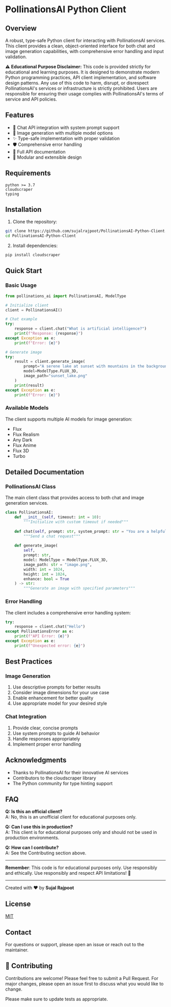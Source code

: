 # PollinationsAI Python Client

## Overview
A robust, type-safe Python client for interacting with PollinationsAI services. This client provides a clean, object-oriented interface for both chat and image generation capabilities, with comprehensive error handling and input validation.

⚠️ **Educational Purpose Disclaimer:**
This code is provided strictly for educational and learning purposes. It is designed to demonstrate modern Python programming practices, API client implementation, and software design patterns. Any use of this code to harm, disrupt, or disrespect PollinationsAI's services or infrastructure is strictly prohibited. Users are responsible for ensuring their usage complies with PollinationsAI's terms of service and API policies.

## Features
- 🤖 Chat API integration with system prompt support
- 🎨 Image generation with multiple model options
- ✨ Type-safe implementation with proper validation
- 🛡️ Comprehensive error handling
- 📝 Full API documentation
- 🧩 Modular and extensible design

## Requirements
```
python >= 3.7
cloudscraper
typing
```

## Installation
1. Clone the repository:
```bash
git clone https://github.com/sujalrajpoot/PollinationsAI-Python-Client.git
cd PollinationsAI-Python-Client
```

2. Install dependencies:
```bash
pip install cloudscraper
```

## Quick Start

### Basic Usage
```python
from pollinations_ai import PollinationsAI, ModelType

# Initialize client
client = PollinationsAI()

# Chat example
try:
    response = client.chat("What is artificial intelligence?")
    print(f"Response: {response}")
except Exception as e:
    print(f"Error: {e}")

# Generate image
try:
    result = client.generate_image(
        prompt="A serene lake at sunset with mountains in the background",
        model=ModelType.FLUX_3D,
        image_path="sunset_lake.png"
    )
    print(result)
except Exception as e:
    print(f"Error: {e}")
```

### Available Models
The client supports multiple AI models for image generation:
- Flux
- Flux Realism
- Any Dark
- Flux Anime
- Flux 3D
- Turbo

## Detailed Documentation

### PollinationsAI Class
The main client class that provides access to both chat and image generation services.

```python
class PollinationsAI:
    def __init__(self, timeout: int = 10):
        """Initialize with custom timeout if needed"""
        
    def chat(self, prompt: str, system_prompt: str = "You are a helpful assistant.") -> str:
        """Send a chat request"""
        
    def generate_image(
        self,
        prompt: str,
        model: ModelType = ModelType.FLUX_3D,
        image_path: str = "image.png",
        width: int = 1024,
        height: int = 1024,
        enhance: bool = True
    ) -> str:
        """Generate an image with specified parameters"""
```

### Error Handling
The client includes a comprehensive error handling system:
```python
try:
    response = client.chat("Hello")
except PollinationsError as e:
    print(f"API Error: {e}")
except Exception as e:
    print(f"Unexpected error: {e}")
```

## Best Practices

### Image Generation
1. Use descriptive prompts for better results
2. Consider image dimensions for your use case
3. Enable enhancement for better quality
4. Use appropriate model for your desired style

### Chat Integration
1. Provide clear, concise prompts
2. Use system prompts to guide AI behavior
3. Handle responses appropriately
4. Implement proper error handling

## Acknowledgments
- Thanks to PollinationsAI for their innovative AI services
- Contributors to the cloudscraper library
- The Python community for type hinting support

## FAQ
**Q: Is this an official client?**  
A: No, this is an unofficial client for educational purposes only.

**Q: Can I use this in production?**  
A: This client is for educational purposes only and should not be used in production environments.

**Q: How can I contribute?**  
A: See the Contributing section above.

---

**Remember**: This code is for educational purposes only. Use responsibly and ethically. Use responsibly and respect API limitations! 🚀

---

Created with ❤️ by **Sujal Rajpoot**

## License

[MIT](https://choosealicense.com/licenses/mit/)

## Contact
For questions or support, please open an issue or reach out to the maintainer.

## 🤝 Contributing

Contributions are welcome! Please feel free to submit a Pull Request. For major changes, please open an issue first to discuss what you would like to change.

Please make sure to update tests as appropriate.
